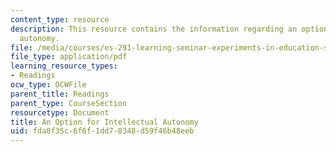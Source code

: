 ```yaml
---
content_type: resource
description: This resource contains the information regarding an option for intellectual
  autonomy.
file: /media/courses/es-291-learning-seminar-experiments-in-education-spring-2003/fda8f35c6f6f1dd78348d59f46b48eeb_MITES_291S03_appenEandF.pdf
file_type: application/pdf
learning_resource_types:
- Readings
ocw_type: OCWFile
parent_title: Readings
parent_type: CourseSection
resourcetype: Document
title: An Option for Intellectual Autonomy
uid: fda8f35c-6f6f-1dd7-8348-d59f46b48eeb
---
```

